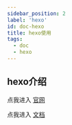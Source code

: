 ```yaml
---
sidebar_position: 2
label: 'hexo'
id: doc-hexo
title: hexo使用
tags:
  - doc
  - hexo
---
```

 
## hexo介绍
点我进入 [官网](https://www.hexo.io/) 

点我进入 [文档](https://hexo.io/zh-cn/docs/index.html)
